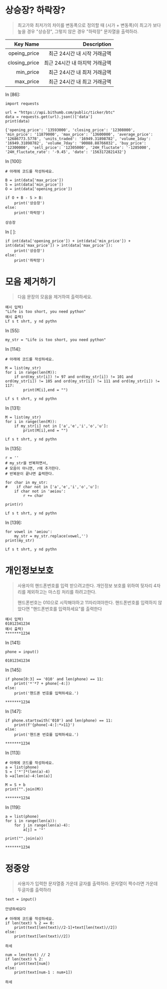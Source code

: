 # 상승장? 하락장?

> 최고가와 최저가의 차이를 변동폭으로 정의할 때 (시가 + 변동폭)이 최고가 보다 높을 경우 "상승장", 그렇지 않은 경우 "하락장" 문자열을 출력하라.

|      Key Name |                    Description |
| ------------: | -----------------------------: |
|  opeing_price |   최근 24시간 내 시작 거래금액 |
| closing_price | 최근 24시간 내 마지막 거래금액 |
|     min_price |   최근 24시간 내 최저 거래금액 |
|     max_price |   최근 24시간 내 최고 거래금액 |

In [86]:











```
import requests

url = "https://api.bithumb.com/public/ticker/btc"
data = requests.get(url).json()['data']
print(data)
```







```
{'opening_price': '13593000', 'closing_price': '12308000', 'min_price': '11879000', 'max_price': '13600000', 'average_price': '12686773.5778', 'units_traded': '16949.31898782', 'volume_1day': '16949.31898782', 'volume_7day': '90088.88766032', 'buy_price': '12300000', 'sell_price': '12305000', '24H_fluctate': '-1285000', '24H_fluctate_rate': '-9.45', 'date': '1563172821432'}
```

In [100]:











```
# 아래에 코드를 작성하세요.

B = int(data['max_price'])
S = int(data['min_price'])
O = int(data['opening_price'])

if O + B - S > B:
    print('상승장')
else:
    print('하락장')  
```







```
상승장
```

In [ ]:











```
if int(data['opening_price']) + int(data['min_price']) + int(data['max_price']) > int(data['max_price']):
    print('상승장')
else:
    print('하락장')
```









# 모음 제거하기

> 다음 문장의 모음을 제거하여 출력하세요.

```
예시 입력)
"Life is too short, you need python"
예시 출력)
Lf s t shrt, y nd pythn
```

In [55]:











```
my_str = "Life is too short, you need python"
```







In [114]:











```
# 아래에 코드를 작성하세요.

M = list(my_str)
for i in range(len(M)):
    if ord(my_str[i]) != 97 and ord(my_str[i]) != 101 and ord(my_str[i]) != 105 and ord(my_str[i]) != 111 and ord(my_str[i]) != 117:
        print(M[i],end = "")
```







```
Lf s t shrt, y nd pythn
```

In [131]:











```
M = list(my_str)
for i in range(len(M)):
    if my_str[i] not in ['a','e','i','o','u']:
        print(M[i],end = "")
```







```
Lf s t shrt, y nd pythn
```

In [135]:











```
r = ''
# my_str을 반복하면서, 
# 모음이 아니면, r에 추가한다.
# 반복문이 끝나면 출력한다.

for char in my_str:
#    if char not in ['a','e','i','o','u']:
    if char not in 'aeiou':
        r += char

print(r)
```







```
Lf s t shrt, y nd pythn
```

In [139]:











```
for vowel in 'aeiou':
    my_str = my_str.replace(vowel,'')
print(my_str)
```







```
Lf s t shrt, y nd pythn
```



# 개인정보보호

> 사용자의 핸드폰번호를 입력 받으려고한다. 개인정보 보호를 위하여 뒷자리 4자리를 제외하고는 마스킹 처리를 하려고한다.
>
> 핸드폰번호는 010으로 시작해야하고 11자리여야한다. 핸드폰번호를 입력하지 않았다면 "핸드폰번호를 입력하세요"를 출력한다

```
예시 입력)
01012341234
예시 출력)
*******1234
```

In [141]:











```
phone = input()
```







```
01012341234
```

In [145]:











```
if phone[0:3] == '010' and len(phone) == 11:
    print('*'*7 + phone[-4:])
else:
    print('핸드폰 번호를 입력하세요.')
```







```
*******1234
```

In [147]:











```
if phone.startswith('010') and len(phone) == 11:
    print(f'{phone[-4:]:*>11}')
else:
    print('핸드폰 번호를 입력하세요.')
```







```
*******1234
```

In [113]:











```
# 아래에 코드를 작성하세요.
a = list(phone)
S = ['*']*(len(a)-4)
b =a[len(a)-4:len(a)]

M = S + b
print("".join(M))
```







```
*******1234
```

In [119]:











```
a = list(phone)
for i in range(len(a)):
    for j in range(len(a)-4):
        a[j] = '*'

print("".join(a))
```

```
*******1234
```



# 정중앙

> 사용자가 입력한 문자열중 가운데 글자를 출력하라. 문자열이 짝수라면 가운데 두글자를 출력하라



```
text = input()
```

```
안녕하세요다
```

```
# 아래에 코드를 작성하세요.
if len(text) % 2 == 0:
    print(text[len(text)//2-1]+text[len(text)//2])
else:
    print(text[len(text)//2])
```

```
하세
```

```
num = len(text) // 2
if len(text) % 2:
    print(text[num])
else:
    print(text[num-1 : num+1])
```

```
하세
```